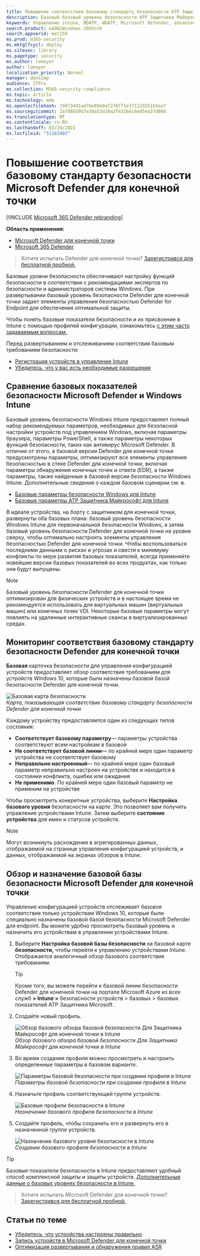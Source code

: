 ```yaml
---
title: Повышение соответствия базовому стандарту безопасности ATP Защитника Microsoft Defender
description: Базовый базовый уровень безопасности ATP Защитника Майкрософт задает элементы управления безопасностью ATP Защитника Майкрософт для обеспечения оптимальной защиты.
keywords: Управление intune, MDATP, WDATP, Microsoft Defender, advanced threat protection ASR, базовый уровень безопасности
search.product: eADQiWindows 10XVcnh
search.appverid: met150
ms.prod: m365-security
ms.mktglfcycl: deploy
ms.sitesec: library
ms.pagetype: security
ms.author: lomayor
author: lomayor
localization_priority: Normal
manager: dansimp
audience: ITPro
ms.collection: M365-security-compliance
ms.topic: article
ms.technology: mde
ms.openlocfilehash: 74073441ad7be89e0af278ff1e371133251b5ea7
ms.sourcegitcommit: 2a708650b7e30a53d10a2fe3164c6ed5ea37d868
ms.translationtype: MT
ms.contentlocale: ru-RU
ms.lasthandoff: 03/24/2021
ms.locfileid: "51163403"
---
```

# <a name="increase-compliance-to-the-microsoft-defender-for-endpoint-security-baseline"></a>Повышение соответствия базовому стандарту безопасности Microsoft Defender для конечной точки

[!INCLUDE [Microsoft 365 Defender rebranding](../../includes/microsoft-defender.md)]

**Область применения:**
- [Microsoft Defender для конечной точки](https://go.microsoft.com/fwlink/p/?linkid=2154037)
- [Microsoft 365 Defender](https://go.microsoft.com/fwlink/?linkid=2118804)

>Хотите испытать Defender для конечной точки? [Зарегистрився для бесплатной пробной.](https://www.microsoft.com/microsoft-365/windows/microsoft-defender-atp?ocid=docs-wdatp-onboardconfigure-abovefoldlink)

Базовые уровни безопасности обеспечивают настройку функций безопасности в соответствии с рекомендациями экспертов по безопасности и администраторов системы Windows. При развертывании базовый уровень безопасности Defender для конечной точки задает элементы управления безопасностью Defender for Endpoint для обеспечения оптимальной защиты.

Чтобы понять базовые показатели безопасности и их присвоение в Intune с помощью профилей конфигурации, ознакомьтесь [с этим часто задаваемым вопросам.](https://docs.microsoft.com/intune/security-baselines#q--a)

Перед развертыванием и отслеживанием соответствия базовым требованиям безопасности:
- [Регистрация устройств в управление Intune](configure-machines.md#enroll-devices-to-intune-management)
- [Убедитесь, что у вас есть необходимые разрешения](configure-machines.md#obtain-required-permissions)

## <a name="compare-the-microsoft-defender-atp-and-the-windows-intune-security-baselines"></a>Сравнение базовых показателей безопасности Microsoft Defender и Windows Intune
Базовый уровень безопасности Windows Intune предоставляет полный набор рекомендуемых параметров, необходимых для безопасной настройки устройств под управлением Windows, включая параметры браузера, параметры PowerShell, а также параметры некоторых функций безопасности, таких как антивирус Microsoft Defender. В отличие от этого, в базовой версии Defender для конечной точки предусмотрены параметры, оптимизируют все элементы управления безопасностью в стеке Defender для конечной точки, включая параметры обнаружения конечных точек и ответа (EDR), а также параметры, также найденные в базовой версии безопасности Windows Intune. Дополнительные сведения о каждом базовом сценарии см. в.

- [Базовые параметры безопасности Windows для Intune](https://docs.microsoft.com/intune/security-baseline-settings-windows)
- [Базовые параметры ATP Защитника Майкрософт для Intune](https://docs.microsoft.com/intune/security-baseline-settings-defender-atp)

В идеале устройства, на борту с защитником для конечной точки, развернуты оба базовых плана: базовый уровень безопасности Windows Intune для первоначальной безопасности Windows, а затем базовый уровень безопасности Defender для конечной точки на уровне сверху, чтобы оптимально настроить элементы управления безопасностью Defender для конечной точки. Чтобы воспользоваться последними данными о рисках и угрозах и свести к минимуму конфликты по мере развития базовых показателей, всегда применяйте новейшие версии базовых показателей во всех продуктах, как только они будут выпущены.

>[!NOTE]
>Базовый уровень безопасности Defender для конечной точки оптимизирован для физических устройств и в настоящее время не рекомендуется использовать для виртуальных машин (виртуальных машин) или конечных точек VDI. Некоторые базовые параметры могут повлиять на удаленные интерактивные сеансы в виртуализированных средах.

## <a name="monitor-compliance-to-the-defender-for-endpoint-security-baseline"></a>Мониторинг соответствия базовому стандарту безопасности Defender для конечной точки

**Базовая** карточка безопасности для управления конфигурацией устройств предоставляет обзор соответствия требованиям для устройств Windows 10, которые были назначены базовой базой безопасности Defender для конечной точки. [](configure-machines.md)

![Базовая карта безопасности](images/secconmgmt_baseline_card.png)<br>
*Карта, показывающая соответствие базовому стандарту безопасности Defender для конечной точки*

Каждому устройству предоставляется один из следующих типов состояния:

- **Соответствует базовому параметру**— параметры устройства соответствуют всем настройкам в базовой
- **Не соответствует базовой линии**— по крайней мере один параметр устройства не соответствует базовому
- **Неправильно настроенный**— по крайней мере один базовый параметр неправильно настроен на устройстве и находится в состоянии конфликта, ошибки или ожидания
- **Не применимо**. По крайней мере один базовый параметр не применим на устройстве

Чтобы просмотреть конкретные устройства, выберите **Настройка базового уровня** безопасности на карте. Это позволяет вам получить управление устройствами Intune. Затем выберите **состояние устройства** для имен и статусов устройств.

>[!NOTE]
>Могут возникнуть расхождения в агрегированных данных, отображаемой на странице управления конфигурацией устройств, и данных, отображаемой на экранах обзоров в Intune.

## <a name="review-and-assign-the-microsoft-defender-for-endpoint-security-baseline"></a>Обзор и назначение базовой базы безопасности Microsoft Defender для конечной точки

Управление конфигурацией устройств отслеживает базовое соответствие только устройствам Windows 10, которые были специально назначены базовой базой безопасности Microsoft Defender для endpoint. Вы можете удобно просмотреть базовый уровень и назначить его устройствам в управлении устройствами Intune.

1. Выберите **Настройка базовой базы безопасности** на базовой карте **безопасности,** чтобы перейти к управлению устройствами Intune. Отображается аналогичный обзор базового соответствия требованиям.

   >[!TIP]
   > Кроме того, вы можете перейти к базовой линии безопасности Defender для конечной точки на портале Microsoft Azure из всех служб **> Intune >** безопасности устройств > базовых > базовых показателей ATP Защитника Microsoft .


2. Создайте новый профиль.

   ![Обзор базового обзора базовой безопасности Для Защитника Майкрософт для конечной точки в Intune](images/secconmgmt_baseline_intuneprofile1.png)<br>
   *Обзор базового обзора базовой безопасности Для Защитника Майкрософт для конечной точки в Intune*

3. Во время создания профиля можно просмотреть и настроить определенные параметры в базовом варианте.

   ![Параметры базовой безопасности при создании профиля в Intune](images/secconmgmt_baseline_intuneprofile2.png)<br>
   *Параметры базовой безопасности при создании профиля в Intune*

4. Назначьте профиль соответствующей группе устройств.

   ![Базовые профили безопасности в Intune](images/secconmgmt_baseline_intuneprofile3.png)<br>
   *Назначение базового профиля безопасности в Intune*

5. Создайте профиль, чтобы сохранить его и развернуть его в назначенной группе устройств.

   ![Назначение базового уровня безопасности в Intune](images/secconmgmt_baseline_intuneprofile4.png)<br>
   *Создание базового профиля безопасности в Intune*

>[!TIP]
>Базовые показатели безопасности в Intune предоставляют удобный способ комплексной защиты и защиты устройств. [Дополнительные данные о базовых уровнях безопасности в Intune.](https://docs.microsoft.com/intune/security-baselines)

>Хотите испытать Microsoft Defender для конечной точки? [Зарегистрився для бесплатной пробной.](https://www.microsoft.com/microsoft-365/windows/microsoft-defender-atp?ocid=docs-wdatp-onboardconfigure-belowfoldlink)

## <a name="related-topics"></a>Статьи по теме
- [Убедитесь, что устройства настроены правильно](configure-machines.md)
- [Запись устройств в Microsoft Defender для конечной точки](configure-machines-onboarding.md)
- [Оптимизация развертывания и обнаружения правил ASR](configure-machines-asr.md)
